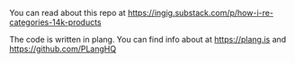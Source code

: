 You can read about this repo at
https://ingig.substack.com/p/how-i-re-categories-14k-products

The code is written in plang. You can find info about at https://plang.is and https://github.com/PLangHQ
